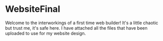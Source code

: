 # WebsiteFinal

Welcome to the interworkings of a first time web builder! 
It's a little chaotic but trust me, it's safe here. 
I have attached all the files that have been uploaded to use for my website design. 
